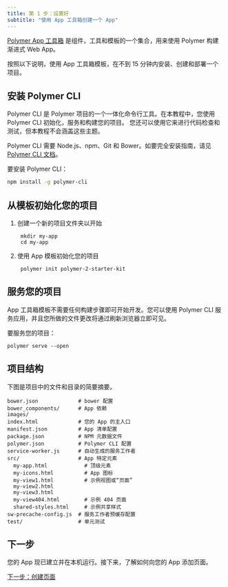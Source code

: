 ```yaml
---
title: 第 1 步：设置好
subtitle: "使用 App 工具箱创建一个 App"
---
```


<!-- toc -->

[Polymer App 工具箱][toolbox] 是组件，工具和模板的一个集合，用来使用 Polymer 构建渐进式 Web App。

按照以下说明，使用 App 工具箱模板，在不到 15 分钟内安装、创建和部署一个项目。

## 安装 Polymer CLI

Polymer CLI 是 Polymer 项目的一个一体化命令行工具。在本教程中，您使用 Polymer CLI 初始化，服务和构建您的项目。
您还可以使用它来进行代码检查和测试，但本教程不会涵盖这些主题。

Polymer CLI 需要 Node.js、npm、Git 和 Bower。如要完全安装指南，请见 [ 
Polymer CLI 文档](/{{{polymer_version_dir}}}/docs/tools/polymer-cli)。

要安装 Polymer CLI：

   ```bash
   npm install -g polymer-cli
   ```

## 从模板初始化您的项目

1. 创建一个新的项目文件夹以开始

        mkdir my-app
        cd my-app

1. 使用 App 模板初始化您的项目

        polymer init polymer-2-starter-kit

## 服务您的项目

App 工具箱模板不需要任何构建步骤即可开始开发。您可以使用 Polymer CLI 服务应用，并且您所做的文件更改将通过刷新浏览器立即可见。

要服务您的项目：

    polymer serve --open

## 项目结构

下图是项目中的文件和目录的简要摘要。

```text
bower.json             # bower 配置
bower_components/      # App 依赖
images/
index.html             # 您的 App 的主入口
manifest.json          # App 清单配置
package.json           # NPM 元数据文件
polymer.json           # Polymer CLI 配置
service-worker.js      # 自动生成的服务工作者
src/                   # App 特定元素
  my-app.html            # 顶级元素
  my-icons.html          # App 图标
  my-view1.html          # 示例视图或“页面”
  my-view2.html
  my-view3.html
  my-view404.html        # 示例 404 页面
  shared-styles.html     # 示例共享样式
sw-precache-config.js  # 服务工作者预缓存配置
test/                  # 单元测试
```

## 下一步

您的 App 现已建立并在本机运行。接下来，了解如何向您的 App 添加页面。

<a class="blue-button"
    href="create-a-page">下一步：创建页面</a>

[toolbox]: /2.0/toolbox/
[md]: http://www.google.com/design/spec/material-design/introduction.html

